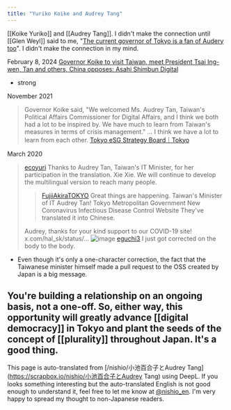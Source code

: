 ```yaml
---
title: "Yuriko Koike and Audrey Tang"
---
```


[[Koike Yuriko]] and [[Audrey Tang]].
I didn't make the connection until [[Glen Weyl]] said to me, "[The current governor of Tokyo is a fan of Audery too](https://discord.com/channels/1133444567031627846/1133444568424132651/1250088951096541314)". I didn't make the connection in my mind.

February 8, 2024 [Governor Koike to visit Taiwan, meet President Tsai Ing-wen, Tan and others, China opposes: Asahi Shimbun Digital](https://www.asahi.com/articles/ASS285QW1S28UHBI019.html)
- strong

November 2021
> Governor Koike said, "We welcomed Ms. Audrey Tan, Taiwan's Political Affairs Commissioner for Digital Affairs, and I think we both had a lot to be inspired by. We have much to learn from Taiwan's measures in terms of crisis management." ... I think we have a lot to learn from each other.
[Tokyo eSG Strategy Board｜Tokyo](https://www.metro.tokyo.lg.jp/tosei/governor/governor/katsudo/2021/11/29_00.html)

March 2020
> [ecoyuri](https://x.com/ecoyuri/status/1236635219731476482) Thanks to Audrey Tan, Taiwan's IT Minister, for her participation in the translation. Xie Xie. We will continue to develop the multilingual version to reach many people.
>  >[FujiiAkiraTOKYO](https://x.com/FujiiAkiraTOKYO/status/1236635219731476482) Great things are happening. Taiwan's Minister of IT Audrey Tan!
>  Tokyo Metropolitan Government New Coronavirus Infectious Disease Control Website They've translated it into Chinese.
>
>  Audrey, thanks for your kind support to our COVID-19 site!  x.com/hal_sk/status/…
>  ![image](https://pbs.twimg.com/media/ESlnPkoU0AAVV-u?format=jpg&name=medium#.png)
> [eguchi3](https://x.com/eguchi3/status/1237271540514750464) I just got corrected on the body to the body.
- Even though it's only a one-character correction, the fact that the Taiwanese minister himself made a pull request to the OSS created by Japan is a big message.

You're building a relationship on an ongoing basis, not a one-off. So, either way, this opportunity will greatly advance [[digital democracy]] in Tokyo and plant the seeds of the concept of [[plurality]] throughout Japan. It's a good thing.
---
This page is auto-translated from [/nishio/小池百合子とAudrey Tang](https://scrapbox.io/nishio/小池百合子とAudrey Tang) using DeepL. If you looks something interesting but the auto-translated English is not good enough to understand it, feel free to let me know at [@nishio_en](https://twitter.com/nishio_en). I'm very happy to spread my thought to non-Japanese readers.